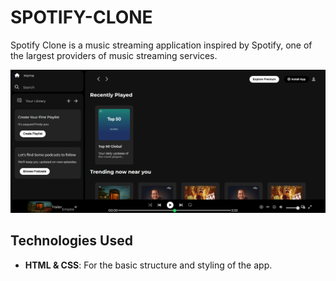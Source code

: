 # SPOTIFY-CLONE

Spotify Clone is a music streaming application inspired by Spotify, one of the largest providers of music streaming services.

![Home Page](https://github.com/keerthipriya644/SPOTIFY-CLONE/blob/main/assets/Screenshot.png)


## Technologies Used
- **HTML & CSS**: For the basic structure and styling of the app.
